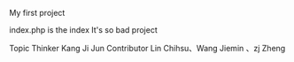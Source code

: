 My first project 



index.php is the index
It's so bad project








Topic Thinker
Kang Ji Jun
Contributor
Lin Chihsu、Wang Jiemin 、zj Zheng

